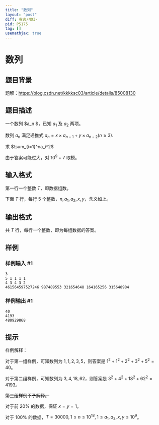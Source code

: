 ```yaml
---
title: "数列"
layout: "post"
diff: 省选/NOI-
pid: P5175
tag: []
usemathjax: true
---
```


# 数列
## 题目背景

题解：https://blog.csdn.net/kkkksc03/article/details/85008130
## 题目描述

一个数列 $a_n $，已知 $a_1$ 及 $a_2$ 两项。

数列 $a_n$ 满足递推式 $a_n=x \times a_{n-1}+ y \times a_{n-2}(n≥3).$

求 $\sum_{i=1}^na_i^2$

由于答案可能过大，对 $10^9+7$ 取模。
## 输入格式

第一行一个整数 $T$，即数据组数。

下面 $T$ 行，每行 $5$ 个整数，$n,a_1,a_2,x,y$，含义如上。
## 输出格式

共 $T$ 行，每行一个整数，即为每组数据的答案。
## 样例

### 样例输入 #1
```
3
5 1 1 1 1
4 3 4 3 2
461564597527246 987489553 321654648 164165256 315648984
```
### 样例输出 #1
```
40
4193
480929868
```
## 提示

样例解释：

对于第一组样例，可知数列为 $1,1,2,3,5$，则答案是 $1^2+1^2+2^2+3^2+5^2=40$。

对于第二组样例，可知数列为 $3,4,18,62$，则答案是 $3^2+4^2+18^2+62^2=4193$。

~~第三组样例不予解释。~~

对于前 $20\%$ 的数据，保证 $x=y=1$。

对于 $100\%$ 的数据，$T=30000,1\le n \le 10^{18},1\le a_1,a_2 ,x,y \le 10^9$。
